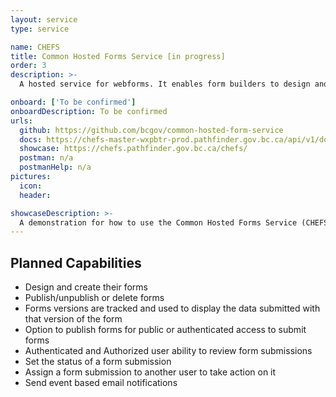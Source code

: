 ```yaml
---
layout: service
type: service

name: CHEFS
title: Common Hosted Forms Service [in progress]
order: 3
description: >-
  A hosted service for webforms. It enables form builders to design and create their forms with drag and drop form components. Form administrators can publish their forms and provide the form link to people to submit data to the forms service. The form admin can review form submissions or edit submitted data. Use Business Intelligence tools to create charts and graphs to visualize your information on dashboards.

onboard: ['To be confirmed']
onboardDescription: To be confirmed
urls:
  github: https://github.com/bcgov/common-hosted-form-service
  docs: https://chefs-master-wxpbtr-prod.pathfinder.gov.bc.ca/api/v1/docs
  showcase: https://chefs.pathfinder.gov.bc.ca/chefs/
  postman: n/a
  postmanHelp: n/a
pictures:
  icon:
  header:

showcaseDescription: >-
  A demonstration for how to use the Common Hosted Forms Service (CHEFS) will be developed. Options for developers to directly call the API are not available at this time.
---
```

## Planned Capabilities
- Design and create their forms
- Publish/unpublish or delete forms
- Forms versions are tracked and used to display the data submitted with that version of the form
- Option to publish forms for public or authenticated access to submit forms
- Authenticated and Authorized user ability to review form submissions
- Set the status of a form submission
- Assign a form submission to another user to take action on it
- Send event based email notifications
